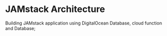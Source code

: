 # JAMstack Architecture

Building JAMstack application using DigitalOcean Database, cloud function and Database;
